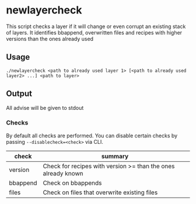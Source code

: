 # newlayercheck

This script checks a layer if it will change or even corrupt an existing stack of layers.
It identifies bbappend, overwritten files and recipes with higher versions than the ones already used

## Usage

```shell
./newlayercheck <path to already used layer 1> [<path to already used layer2> ...] <path to layer>
```

## Output

All advise will be given to stdout

### Checks

By default all checks are performed. You can disable certain checks by passing `--disablecheck=<check>` via CLI.

| check    | summary                                                       |
| -------- | ------------------------------------------------------------- |
| version  | Check for recipes with version >= than the ones already known |
| bbappend | Check on bbappends                                            |
| files    | Check on files that overwrite existing files                  |
